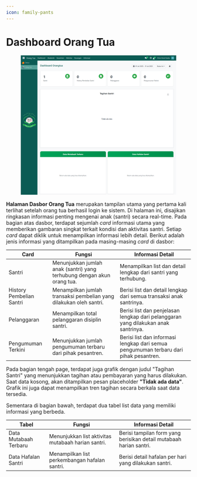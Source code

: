 ```yaml
---
icon: family-pants
---
```


# Dashboard Orang Tua

<figure><img src="../../.gitbook/assets/screencapture-localhost-8069-odoo-action-683-2025-07-14-08_23_14.png" alt=""><figcaption></figcaption></figure>

**Halaman Dasbor Orang Tua** merupakan tampilan utama yang pertama kali terlihat setelah orang tua berhasil login ke sistem. Di halaman ini, disajikan ringkasan informasi penting mengenai anak (santri) secara real-time. Pada bagian atas dasbor, terdapat sejumlah _card_ informasi utama yang memberikan gambaran singkat terkait kondisi dan aktivitas santri. Setiap _card_ dapat diklik untuk menampilkan informasi lebih detail. Berikut adalah jenis informasi yang ditampilkan pada masing-masing _card_ di dasbor:

| Card                     | Fungsi                                                                 | Informasi Detail                                                                      |
| ------------------------ | ---------------------------------------------------------------------- | ------------------------------------------------------------------------------------- |
| Santri                   | Menunjukkan jumlah anak (santri) yang terhubung dengan akun orang tua. | Menampilkan list dan detail lengkap dari santri yang terhubung.                       |
| History Pembelian Santri | Menampilkan jumlah transaksi pembelian yang dilakukan oleh santri.     | Berisi list dan detail lengkap dari semua transaksi anak santrinya.                   |
| Pelanggaran              | Menampilkan total pelanggaran disiplin santri.                         | Berisi list dan penjelasan lengkap dari pelanggaran yang dilakukan anak santrinya.    |
| Pengumuman Terkini       | Menunjukkan jumlah pengumuman terbaru dari pihak pesantren.            | Berisi list dan informasi lengkap dari semua pengumuman terbaru dari pihak pesantren. |

Pada bagian tengah page, terdapat juga grafik dengan judul "Tagihan Santri" yang menunjukkan tagihan atau pembayaran yang harus dilakukan. Saat data kosong, akan ditampilkan pesan placeholder **"Tidak ada data"**. Grafik ini juga dapat menampilkan tren tagihan secara berkala saat data tersedia.

Sementara di bagian bawah, terdapat dua tabel list data yang memiliki informasi yang berbeda.&#x20;

| Tabel                 | Fungsi                                             | Informasi Detail                                                   |
| --------------------- | -------------------------------------------------- | ------------------------------------------------------------------ |
| Data Mutabaah Terbaru | Menunjukkan list aktivitas mutabaah harian santri. | Berisi tampilan form yang berisikan detail mutabaah harian santri. |
| Data Hafalan Santri   | Menampilkan list perkembangan hafalan santri.      | Berisi detail hafalan per hari yang dilakukan santri.              |


